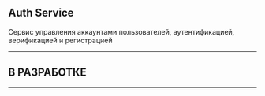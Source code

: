 ## Auth Service

Сервис управления аккаунтами пользователей, аутентификацией, верификацией и регистрацией

---

## В РАЗРАБОТКЕ

---